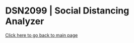 # DSN2099 | Social Distancing Analyzer

<a href="https://aakashmattoo.github.io/DSN2099-Social-Distancing-Analyzer" target="_blank"> Click here to go back to main page</a>

